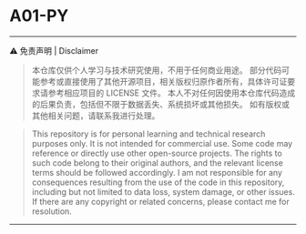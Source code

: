# A01-PY
---
⚠ 免责声明 | Disclaimer
>本仓库仅供个人学习与技术研究使用，不用于任何商业用途。
部分代码可能参考或直接使用了其他开源项目，相关版权归原作者所有，具体许可证要求请参考相应项目的 LICENSE 文件。
本人不对任何因使用本仓库代码造成的后果负责，包括但不限于数据丢失、系统损坏或其他损失。
如有版权或其他相关问题，请联系我进行处理。

>This repository is for personal learning and technical research purposes only. It is not intended for commercial use.
Some code may reference or directly use other open-source projects. The rights to such code belong to their original authors, and the relevant license terms should be followed accordingly.
I am not responsible for any consequences resulting from the use of the code in this repository, including but not limited to data loss, system damage, or other issues.
If there are any copyright or related concerns, please contact me for resolution.
---
